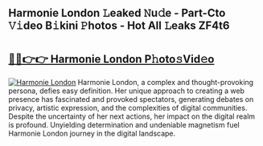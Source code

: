 ## Harmonie London 𝙻eaked 𝙽u𝚍e - Part-Cto 𝚅𝚒deo B𝚒kini 𝙿hotos - Hot All 𝙻eaks ZF4t6

# <h2><a href="http://ld5jwfb.urlbe.top/?page=Harmonie+London">🔗🔗👉👉 Harmonie London P𝚑oto𝚜Vid𝚎o</a></h2>

[![Harmonie London](https://i.imgur.com/eBuTRDB.gif)](http://ld5jwfb.urlbe.top/?page=Harmonie+London)
Harmonie London, a complex and thought-provoking persona, defies easy definition. Her unique approach to creating a web presence has fascinated and provoked spectators, generating debates on privacy, artistic expression, and the complexities of digital communities. Despite the uncertainty of her next actions, her impact on the digital realm is profound. Unyielding determination and undeniable magnetism fuel Harmonie London journey in the digital landscape.
